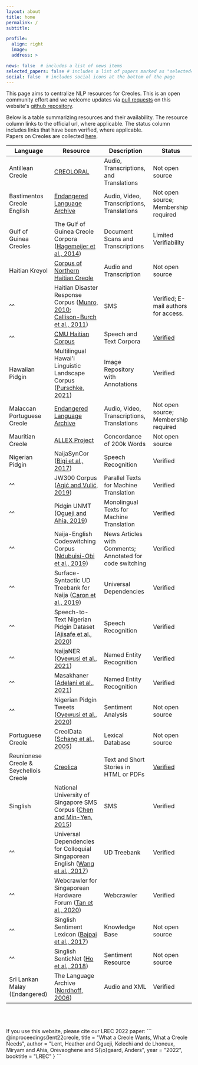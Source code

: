 ```yaml
---
layout: about
title: home
permalink: /
subtitle: 

profile:
  align: right
  image: 
  address: >

news: false  # includes a list of news items
selected_papers: false # includes a list of papers marked as "selected={true}"
social: false  # includes social icons at the bottom of the page
---
```


This page aims to centralize NLP resources for Creoles. This is an open community effort and we welcome updates via [pull requests](https://docs.github.com/es/pull-requests/collaborating-with-pull-requests/proposing-changes-to-your-work-with-pull-requests/about-pull-requests) on this website's [github repository](https://github.com/creole-nlp/creole-nlp.github.io).

Below is a table summarizing resources and their availability. The resource column links to the official url, where applicable. The status column includes links that have been verified, where applicable.  
Papers on Creoles are collected [here](/papers).

| Language                               | Resource                                                                            | Description                                               | Status                               |
|----------------------------------------|-------------------------------------------------------------------------------------|-----------------------------------------------------------|--------------------------------------|
| Antillean Creole                       | [CREOLORAL](http://ircom.corpus-ir.fr/site/description_projet.php?projet=CREOLORAL) | Audio, Transcriptions, and Translations                   | Not open source                       |
| Bastimentos Creole English             | [Endangered Language Archive](http://elar.soas.ac.uk/deposit/0171)                  | Audio, Video, Transcriptions, Translations                | Not open source; Membership required                      |
| Gulf of Guinea Creoles                 | The Gulf of Guinea Creole Corpora ([Hagemeijer et al., 2014](https://aclanthology.org/L14-1376/))                         | Document Scans and Transcriptions                         | Limited Verifiability                |
| Haitian Kreyol                         | [Corpus of Northern Haitian Creole](https://www.indiana.edu/~creole/)               | Audio and Transcription                                   | Not open source                       |
|^^                         | Haitian Disaster Response Corpus ([Munro, 2010](https://aclanthology.org/2010.amta-workshop.1/); [Callison-Burch et al., 2011](https://aclanthology.org/volumes/W11-21/))         | SMS                                                       | Verified; E-mail authors for access. |
|^^                                        | [CMU Haitian Corpus](http://www.speech.cs.cmu.edu/haitian/)                         | Speech and Text Corpora                                   | [Verified](http://www.speech.cs.cmu.edu/haitian/)                           |
| Hawaiian Pidgin                        | Multilingual Hawai'i Linguistic Landscape Corpus ([Purschke, 2021](https://www.degruyter.com/document/doi/10.1515/lingvan-2019-0032/html))                   | Image Repository with Annotations                         | Verified                             |
| Malaccan Portuguese Creole             | [Endangered Language Archive](http://elar.soas.ac.uk/deposit/0123)                  | Audio, Video, Transcriptions, Translations                | Not open source; Membership required  |
| Mauritian Creole                        | [ALLEX Project](http://www.edd.uio.no/allex/corpus/africanlang.html)                | Concordance of 200k Words                                 | Not open source                       |
| Nigerian Pidgin                        | NaijaSynCor ([Bigi et al., 2017](https://hal.archives-ouvertes.fr/hal-01705707/document))                                                     | Speech Recognition                                        | Verified                             |
|^^                                        | JW300 Corpus ([Agić and Vulić, 2019](https://aclanthology.org/P19-1310/))                                               | Parallel Texts for Machine Translation                    | Verified                             |
|^^                                        | Pidgin UNMT ([Ogueji and Ahia, 2019](https://aclanthology.org/2021.mrl-1.11/))                                                 | Monolingual Texts for Machine Translation                 | Verified                             |
|^^                                        | Naija-English Codeswitching Corpus ([Ndubuisi-Obi et al., 2019](https://aclanthology.org/P19-1625/))                      | News Articles with Comments; Annotated for code switching | Verified                             |
|^^                                        | Surface-Syntactic UD Treebank for Naija  ([Caron et al., 2019](https://aclanthology.org/L14-1376/))                       | Universal Dependencies                                    | Verified                             |
|^^                                        | Speech-to-Text Nigerian Pidgin Dataset ([Ajisafe et al., 2020](https://arxiv.org/abs/2010.11123))                       | Speech Recognition                                        | Verified                             |
|^^                                        | NaijaNER ([Oyewusi et al., 2021](https://arxiv.org/abs/2003.12450))                                                     | Named Entity Recognition                                  | Verified                             |
|^^                                        | Masakhaner ([Adelani et al., 2021](https://aclanthology.org/2021.tacl-1.66/))                                                   | Named Entity Recognition                                  | Verified                             |
|^^ | Nigerian Pidgin Tweets ([Oyewusi et al., 2020](https://arxiv.org/abs/2003.12450))                                       | Sentiment Analysis                                        | Not open source                       |
| Portuguese Creole                      | CreolData ([Schang et al., 2005](https://www.cairn-int.info/article-E_RFLA_101_76--creoldata-a-lexical-database-on-creole.htm))                                                     | Lexical Database                                          | Not open source                       |
| Reunionese Creole & Seychellois Creole | [Creolica](http://creolica.net/)                                                    | Text and Short Stories in HTML or PDFs                    | [Verified](http://creolica.net/)                             |
| Singlish                               | National University of Singapore SMS Corpus ([Chen and Min-Yen, 2015](https://scholarbank.nus.edu.sg/handle/10635/137343))                | SMS                                                       | Verified                             |
|^^                                       | Universal Dependencies for Colloquial Singaporean English ([Wang et al., 2017](https://aclanthology.org/P17-1159/))       | UD Treebank                                               | Verified                             |
|^^                                      | Webcrawler for Singaporean Hardware Forum ([Tan et al., 2020](https://aclanthology.org/2020.emnlp-main.455/))                        | Webcrawler                                                | Verified                             |
|^^              | Singlish Sentiment Lexicon ([Bajpai et al., 2017](https://arxiv.org/abs/1707.04408))                                    | Knowledge Base                                            | Not open source                       |
|^^                                        | Singlish SenticNet ([Ho et al., 2018](https://ieeexplore.ieee.org/document/8628796))                                                | Sentiment Resource                                        | Not open source                       |
| Sri Lankan Malay (Endangered)        | The Language Archive ([Nordhoff, 2006](https://hdl.handle.net/1839/00-0000-0000-0007-F855-4))                                                                | Audio and XML                                             | Verified                             |


<br>
<br>
<br>
If you use this website, please cite our LREC 2022 paper:
```
@inproceedings{lent22creole,
  title = "What a Creole Wants, What a Creole Needs",
  author = "Lent, Heather and Ogueji, Kelechi and de Lhoneux, 
            Miryam and Ahia, Orevaoghene and S{\o}gaard, Anders",
  year = "2022",
  booktitle = "LREC"
}
```
